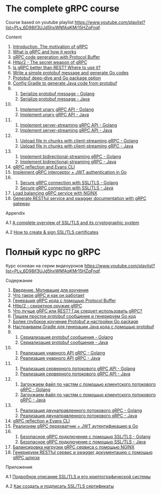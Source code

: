 # The complete gRPC course
Course based on youtube playlist
https://www.youtube.com/playlist?list=PLy_6D98if3UJd5hxWNfAqKMr15HZqFnqf.

Content

1. [Introduction. The motivation of gRPC](lecture1_eng.md)
2. [What is gRPC and how it works](lecture2_eng.md)
3. [gRPC code generation with Protocol Buffer](lecture3_eng.md)
4. [Http/2 - The secret weapon of gRPC](lecture4_eng.md)
5. [Is gRPC better than REST? Where to use it?](lecture5_eng.md)
6. [Write a simple protobuf message and generate Go codes](lecture6_eng.md)
7. [Protobuf deep-dive and Go package option](lecture7_eng.md)
8. [Config Gradle to generate Java code from protobuf](lecture8_eng.md)
9.
   1. [Serialize protobuf message - Golang](lecture9.1_eng.md)
   2. [Serialize protobuf message - Java](lecture9.2_eng.md)
10. 
    1. [Implement unary gRPC API - Golang](lecture10.1_eng.md)
    2. [Implement unary gRPC API - Java](lecture10.2_eng.md) 
11. 
    1. [Implement server-streaming gRPC API - Golang](lecture11.1_eng.md)
    2. [Implement server-streaming gRPC API - Java](lecture11.2_eng.md)
12. 
    1. [Upload file in chunks with client-streaming gRPC - Golang](lecture12.1_eng.md)
    2. [Upload file in chunks with client-streaming gRPC - Java](lecture12.2_eng.md)
13. 
    1. [Implement bidirectional-streaming gRPC - Golang](lecture13.1_eng.md)
    2. [Implement bidirectional-streaming gRPC - Java](lecture13.2_eng.md)
14. [gRPC reflection and Evans CLI](lecture14_eng.md)
15. [Implement gRPC interceptor + JWT authentication in Go](lecture15_eng.md)
16. 
    1. [Secure gRPC connection with SSL/TLS - Golang](lecture16.1_eng.md)
    2. [Secure gRPC connection with SSL/TLS - Java](lecture16.1_eng.md)
17. [Load balancing gRPC service with NGINX](lecture17_eng.md)
18. [Generate RESTful service and swagger documentation with gRPC gateway](lecture18_eng.md)

Appendix

A.1 [A complete overview of SSL/TLS and its cryptographic system](SSL_TLS_lecture_eng.md)

A.2 [How to create & sign SSL/TLS certificates](create_SSL_TLS_certificates_eng.md)

# Полный курс по gRPC
Курс основан на серии видеоуроков
https://www.youtube.com/playlist?list=PLy_6D98if3UJd5hxWNfAqKMr15HZqFnqf.

Содержание

1. [Введение. Мотивация для изучения](lecture1_rus.md)
2. [Что такое gRPC и как он работает](lecture2_rus.md)
3. [Генерация gRPC кода с помощью Protocol Buffer](lecture3_rus.md)
4. [Http/2 - секретное оружие gRPC](lecture4_rus.md)
5. [Что лучше gRPC или REST? Где следует использовать gRPC?](lecture5_rus.md)
6. [Пишем простое protobuf сообщение и генерируем Go код](lecture6_rus.md)
7. [Более глубокое изучение Protobuf и настройки Go package](lecture7_rus.md)
8. [Настраиваем Gradle для генерации Java кода с помощью protobuf](lecture8_rus.md)
9.
    1. [Сериализация protobuf сообщения - Golang](lecture9.1_rus.md)
    2. [Сериализация protobuf сообщения - Java](lecture9.2_rus.md)
10. 
    1. [Реализация унарного API gRPC - Golang](lecture10.1_rus.md)
    2. [Реализация унарного API gRPC - Java](lecture10.2_rus.md)
11. 
    1. [Реализация серверного потокового gRPC API - Golang](lecture11.1_rus.md)
    2. [Реализация серверного потокового gRPC API - Java](lecture11.2_rus.md)
12. 
    1. [Загружаем файл по частям с помощью клиентского потокового gRPC - Golang](lecture12.1_rus.md)
    2. [Загружаем файл по частям с помощью клиентского потокового gRPC - Java](lecture12.2_rus.md)
13. 
    1. [Реализация двунаправленного потокового gRPC - Golang](lecture13.1_rus.md)
    2. [Реализация двунаправленного потокового gRPC - Java](lecture13.2_rus.md)
14. [gRPC reflection и Evans CLI](lecture14_rus.md)
15. [Реализуем gRPC перехватчик + JWT аутентификацию в Go](lecture15_rus.md)
16.
    1. [Безопасное gRPC подключение с помощью SSL/TLS - Golang](lecture16.1_rus.md)
    2. [Безопасное gRPC подключение с помощью SSL/TLS - Java](lecture16.1_rus.md)
17. [Балансировка нагрузки gRPC сервиса с помощью NGINX](lecture17_rus.md)
18. [Генерируем RESTful сервис и swagger документацию с помощью gRPC шлюза](lecture18_rus.md)

Приложения

A.1 [Подробное описание SSL/TLS и его криптографической системы](SSL_TLS_lecture_rus.md)

A.2 [Как создать и подписать SSL/TLS сертификаты](create_SSL_TLS_certificates_rus.md)